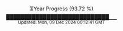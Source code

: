 <p align="center">
⏳Year Progress (93.72 %)<br>
████████████████████████████▁▁ <br>
<sub>Updated: Mon, 09 Dec 2024 00:12:41 GMT</sub>
</p>

